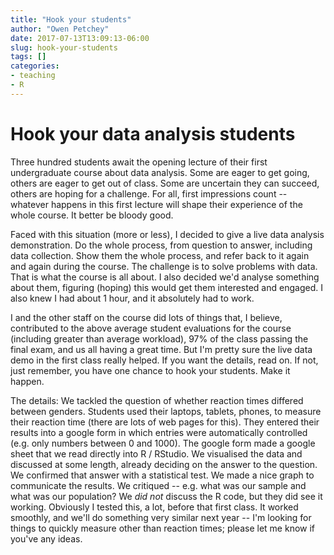 ```yaml
---
title: "Hook your students"
author: "Owen Petchey"
date: 2017-07-13T13:09:13-06:00
slug: hook-your-students
tags: []
categories:
- teaching
- R
---
```


# Hook your data analysis students

Three hundred students await the opening lecture of their first undergraduate course about data analysis. Some are eager to get going, others are eager to get out of class. Some are uncertain they can succeed, others are hoping for a challenge. For all, first impressions count -- whatever happens in this first lecture will shape their experience of the whole course. It better be bloody good.

Faced with this situation (more or less), I decided to give a live data analysis demonstration. Do the whole process, from question to answer, including data collection. Show them the whole process, and refer back to it again and again during the course. The challenge is to solve problems with data. That is what the course is all about. I also decided we'd analyse something about them, figuring (hoping) this would get them interested and engaged. I also knew I had about 1 hour, and it absolutely had to work. 

I and the other staff on the course did lots of things that, I believe, contributed to the above average student evaluations for the course (including greater than average workload), 97% of the class passing the final exam, and us all having a great time. But I'm pretty sure the live data demo in the first class really helped. If you want the details, read on. If not, just remember, you have one chance to hook your students. Make it happen.

The details: We tackled the question of whether reaction times differed between genders. Students used their laptops, tablets, phones, to measure their reaction time (there are lots of web pages for this). They entered their results into a google form in which entries were automatically controlled (e.g. only numbers between 0 and 1000). The google form made a google sheet that we read directly into R / RStudio. We visualised the data and discussed at some length, already deciding on the answer to the question. We confirmed that answer with a statistical test. We made a nice graph to communicate the results. We critiqued -- e.g. what was our sample and what was our population? We *did not* discuss the R code, but they did see it working. Obviously I tested this, a lot, before that first class. It worked smoothly, and we'll do something very similar next year -- I'm looking for things to quickly measure other than reaction times; please let me know if you've any ideas.
